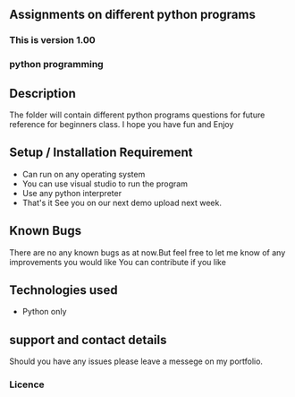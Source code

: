 ## Assignments on different python programs
### This is version 1.00 
### python programming
## Description
The folder will contain different python programs questions for future reference for beginners class. I hope you have fun and Enjoy

## Setup / Installation Requirement
* Can run on any operating system
* You can use visual studio to run the program
* Use any python interpreter 
* That's it
See you on our next demo upload next week. 
## Known Bugs
There are no any known bugs as at now.But feel free to let me know of any improvements you would like
You can contribute if you like 
## Technologies used
* Python only
## support and contact details
Should you have any issues please leave a messege on my portfolio.
### Licence

